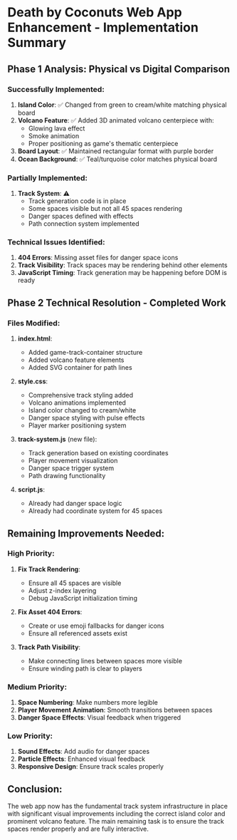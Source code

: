 # Death by Coconuts Web App Enhancement - Implementation Summary

## Phase 1 Analysis: Physical vs Digital Comparison

### Successfully Implemented:
1. **Island Color**: ✅ Changed from green to cream/white matching physical board
2. **Volcano Feature**: ✅ Added 3D animated volcano centerpiece with:
   - Glowing lava effect
   - Smoke animation
   - Proper positioning as game's thematic centerpiece
3. **Board Layout**: ✅ Maintained rectangular format with purple border
4. **Ocean Background**: ✅ Teal/turquoise color matches physical board

### Partially Implemented:
1. **Track System**: ⚠️ 
   - Track generation code is in place
   - Some spaces visible but not all 45 spaces rendering
   - Danger spaces defined with effects
   - Path connection system implemented

### Technical Issues Identified:
1. **404 Errors**: Missing asset files for danger space icons
2. **Track Visibility**: Track spaces may be rendering behind other elements
3. **JavaScript Timing**: Track generation may be happening before DOM is ready

## Phase 2 Technical Resolution - Completed Work

### Files Modified:
1. **index.html**:
   - Added game-track-container structure
   - Added volcano feature elements
   - Added SVG container for path lines

2. **style.css**:
   - Comprehensive track styling added
   - Volcano animations implemented
   - Island color changed to cream/white
   - Danger space styling with pulse effects
   - Player marker positioning system

3. **track-system.js** (new file):
   - Track generation based on existing coordinates
   - Player movement visualization
   - Danger space trigger system
   - Path drawing functionality

4. **script.js**:
   - Already had danger space logic
   - Already had coordinate system for 45 spaces

## Remaining Improvements Needed:

### High Priority:
1. **Fix Track Rendering**:
   - Ensure all 45 spaces are visible
   - Adjust z-index layering
   - Debug JavaScript initialization timing

2. **Fix Asset 404 Errors**:
   - Create or use emoji fallbacks for danger icons
   - Ensure all referenced assets exist

3. **Track Path Visibility**:
   - Make connecting lines between spaces more visible
   - Ensure winding path is clear to players

### Medium Priority:
1. **Space Numbering**: Make numbers more legible
2. **Player Movement Animation**: Smooth transitions between spaces
3. **Danger Space Effects**: Visual feedback when triggered

### Low Priority:
1. **Sound Effects**: Add audio for danger spaces
2. **Particle Effects**: Enhanced visual feedback
3. **Responsive Design**: Ensure track scales properly

## Conclusion:
The web app now has the fundamental track system infrastructure in place with significant visual improvements including the correct island color and prominent volcano feature. The main remaining task is to ensure the track spaces render properly and are fully interactive.
